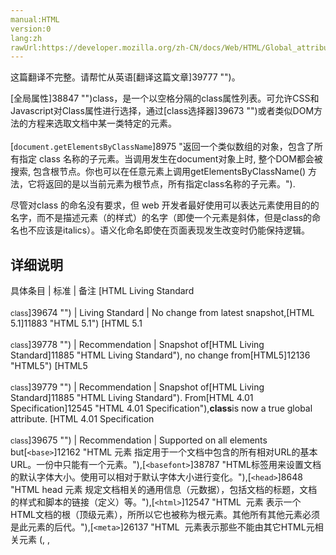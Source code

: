 ```yaml
---
manual:HTML
version:0
lang:zh
rawUrl:https://developer.mozilla.org/zh-CN/docs/Web/HTML/Global_attributes/class
---
```




这篇翻译不完整。请帮忙从英语[翻译这篇文章]39777 "")。






[全局属性]38847 "")class，是一个以空格分隔的class属性列表。可允许CSS和Javascript对Class属性进行选择，通过[class选择器]39673 "")或者类似DOM方法的方程来选取文档中某一类特定的元素。<br></br>[`document.getElementsByClassName`]8975 "返回一个类似数组的对象，包含了所有指定 class 名称的子元素。当调用发生在document对象上时, 整个DOM都会被搜索, 包含根节点。你也可以在任意元素上调用getElementsByClassName() 方法，它将返回的是以当前元素为根节点，所有指定class名称的子元素。").



尽管对class 的命名没有要求，但 web 开发者最好使用可以表达元素使用目的的名字，而不是描述元素（的样式）的名字（即使一个元素是斜体，但是class的命名也不应该是italics）。语义化命名即使在页面表现发生改变时仍能保持逻辑。


## 详细说明<a name="详细说明"></a>

具体条目 | 标准 | 备注 
[HTML Living Standard<br></br><small>class</small>]39674 "") | Living Standard | No change from latest snapshot,[HTML 5.1]11883 "HTML 5.1") 
[HTML 5.1<br></br><small>class</small>]39778 "") | Recommendation | Snapshot of[HTML Living Standard]11885 "HTML Living Standard"), no change from[HTML5]12136 "HTML5") 
[HTML5<br></br><small>class</small>]39779 "") | Recommendation | Snapshot of[HTML Living Standard]11885 "HTML Living Standard"). From[HTML 4.01 Specification]12545 "HTML 4.01 Specification"),**class**is now a true global attribute. 
[HTML 4.01 Specification<br></br><small>class</small>]39675 "") | Recommendation | Supported on all elements but[`<base>`]12162 "HTML <base> 元素 指定用于一个文档中包含的所有相对URL的基本URL。一份中只能有一个<base>元素。"),[`<basefont>`]38787 "HTML标签用来设置文档的默认字体大小。使用<font>可以相对于默认字体大小进行变化。"),[`<head>`]8648 "HTML head 元素 规定文档相关的通用信息（元数据），包括文档的标题，文档的样式和脚本的链接（定义）等。"),[`<html>`]12547 "HTML <html> 元素 表示一个HTML文档的根（顶级元素），所所以它也被称为根元素。其他所有其他元素必须是此元素的后代。"),[`<meta>`]26137 "HTML <meta> 元素表示那些不能由其它HTML元相关元素 (<base>, <link>, <script>, <style> 或 <title>) 之一表示的任何元数据信息."),[`<param>`]38830 "HTML <param> 元素(或 HTML Parameter 元素) 定义了 <object>的参数"),[`<script>`]8665 "HTML <script> 元素用于嵌入或引用可执行脚本。"),[`<style>`]16540 "HTML的<style>元素包含了文档的样式化信息或者文档的一部分。指定的样式化星系包含的该元素内，通常是CSS的格式。"), and[`<title>`]38841 "HTML <title> 元素 定义文档的标题，显示在浏览器的标题栏或标签页上。它只可以包含文本，若是包含有标签，则包含的任何标签都不会被解释。"). 


## 浏览器兼容<a name="浏览器兼容"></a>


**[We&#39;re converting our compatibility data into a machine-readable JSON format]3344 "")**. This compatibility table still uses the old format, because we haven&#39;t yet converted the data it contains.**[Find out how you can help!]3392 "")**


* 
* 

特性 | Chrome | Firefox (Gecko) | Internet Explorer | Opera | Safari 
基础支持 | (Yes) | (Yes)[1] | (Yes) | (Yes) | (Yes) 





[1] 在Firefox 32及往后的版本中，class才成为真正的全局属性。


## 另见<a name="另见"></a>

* 所有[全局属性]38847 "")。



